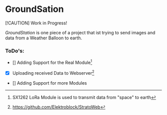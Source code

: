 # GroundSation
[!CAUTION]
Work in Progress!

*GroundStation* is one piece of a project that ist trying to send images and data from a Weather Balloon to earth.

### ToDo's:

- [] Adding Support for the Real Module[^1]
- [x] Uploading received Data to Webserver[^2]
- [] Adding Support for more Modules




[^1]: SX1262 LoRa Module is used to transmit data from "space" to earth
[^2]: https://github.com/Elektroblock/StratoWeb